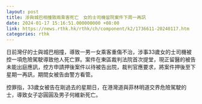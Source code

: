 ```yaml
---
layout: post
title: 涉與城巴相撞致兩乘客死亡　女的士司機留院案件下周一再訊
date: 2024-01-17 15:16:51.000000000 +08:00
link: https://news.rthk.hk/rthk/ch/component/k2/1736611-20240117.htm
categories: rthk
---
```


日前灣仔的士與城巴相撞，導致一男一女乘客重傷不治，涉事33歲女的士司機被控一項危險駕駛導致他人死亡罪。案件在東區裁判法院首次提堂，現正留醫的被告未能出庭應訊，控方申請押後案件以待被告出院，裁判官應要求，將案件押後至下星期一再訊，期間女被告由警方看管。

控罪指，33歲女被告在剛過去的星期日，在港灣道與菲林明道交界危險駕駛的士，導致女子宓圓圓及男子何維新死亡。
